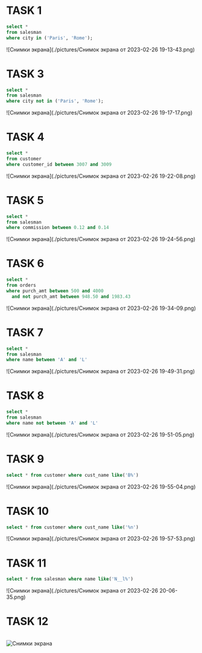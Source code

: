 # TASK 1

```sql
select *
from salesman
where city in ('Paris', 'Rome');
```

![Снимки экрана](./pictures/Снимок экрана от 2023-02-26 19-13-43.png)

# TASK 3

```sql
select *
from salesman
where city not in ('Paris', 'Rome');
```

![Снимки экрана](./pictures/Снимок экрана от 2023-02-26 19-17-17.png)

# TASK 4

```sql
select *
from customer
where customer_id between 3007 and 3009
```

![Снимки экрана](./pictures/Снимок экрана от 2023-02-26 19-22-08.png)

# TASK 5

```sql
select *
from salesman
where commission between 0.12 and 0.14
```

![Снимки экрана](./pictures/Снимок экрана от 2023-02-26 19-24-56.png)

# TASK 6

```sql
select *
from orders
where purch_amt between 500 and 4000
  and not purch_amt between 948.50 and 1983.43
```

![Снимки экрана](./pictures/Снимок экрана от 2023-02-26 19-34-09.png)

# TASK 7

```sql
select *
from salesman
where name between 'A' and 'L'
```

![Снимки экрана](./pictures/Снимок экрана от 2023-02-26 19-49-31.png)

# TASK 8

```sql
select *
from salesman
where name not between 'A' and 'L'
```

![Снимки экрана](./pictures/Снимок экрана от 2023-02-26 19-51-05.png)

# TASK 9

```sql
select * from customer where cust_name like('B%')
```

![Снимки экрана](./pictures/Снимок экрана от 2023-02-26 19-55-04.png)

# TASK 10
```sql
select * from customer where cust_name like('%n')
```
![Снимки экрана](./pictures/Снимок экрана от 2023-02-26 19-57-53.png)

# TASK 11 
```sql
select * from salesman where name like('N__l%')
```
![Снимки экрана](./pictures/Снимок экрана от 2023-02-26 20-06-35.png)

# TASK 12
```sql

```
![Снимки экрана](./pictures/)






































